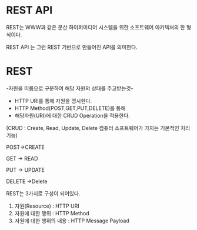 # REST API

REST는 WWW과 같은 분산 하이퍼미디어 시스템을 위한 소프트웨어 아키텍처의 한 형식이다.

REST API 는 그런 REST 기반으로 만들어진 API를 의미한다.

# REST

-자원을 이름으로 구분하여 해당 자원의 상태를 주고받는것-

- HTTP URI를 통해 자원을 명시한다.
- HTTP Method(POST,GET,PUT,DELETE)를 통해
- 해당자원(URI)에 대한 CRUD Operation을 적용한다.

(CRUD : Create, Read, Update, Delete 컴퓨터 소프트웨어가 가지는 기본적인 처리 기능)

POST→CREATE

GET → READ

PUT → UPDATE

DELETE →Delete

REST는 3가지로 구성이 되어있다.

1. 자원(Resource) : HTTP URI
2. 자원에 대한 행위 : HTTP Method
3. 자원에 대한 행위의 내용 : HTTP Message Payload